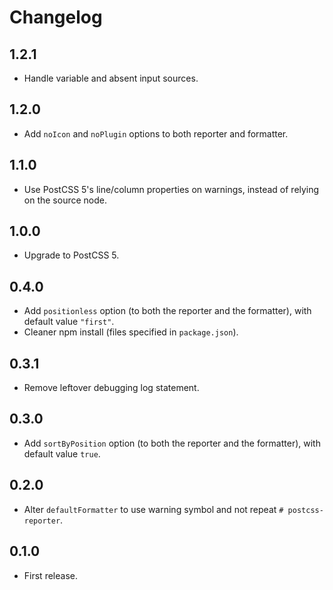 # Changelog

## 1.2.1
- Handle variable and absent input sources.

## 1.2.0
- Add `noIcon` and `noPlugin` options to both reporter and formatter.

## 1.1.0
- Use PostCSS 5's line/column properties on warnings, instead of relying on the source node.

## 1.0.0
- Upgrade to PostCSS 5.

## 0.4.0
- Add `positionless` option (to both the reporter and the formatter), with default value `"first"`.
- Cleaner npm install (files specified in `package.json`).

## 0.3.1
- Remove leftover debugging log statement.

## 0.3.0
- Add `sortByPosition` option (to both the reporter and the formatter), with default value `true`.

## 0.2.0
- Alter `defaultFormatter` to use warning symbol and not repeat `# postcss-reporter`.

## 0.1.0
- First release.
